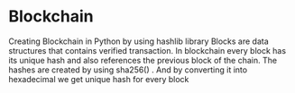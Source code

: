 # Blockchain
Creating Blockchain in Python by using hashlib library
Blocks are data structures that contains verified transaction. In blockchain every block has its unique hash and also references the previous block of the chain.
The hashes are created by using sha256() . And by converting it into hexadecimal we get unique hash for every block
